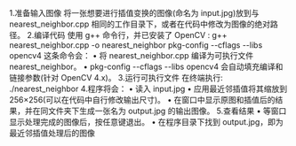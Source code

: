 1.准备输入图像
将一张想要进行插值变换的图像(命名为 input.jpg)放到与 nearest_neighbor.cpp 相同的工作目录下，或者在代码中修改为图像的绝对路径。
2.编译代码
使用 g++ 命令行，并已安装了 OpenCV :
g++ nearest_neighbor.cpp -o nearest_neighbor
pkg-config --cflags --libs opencv4
这条命令会：
• 将 nearest_neighbor.cpp 编译为可执行文件 nearest_neighbor。
• pkg-config --cflags --libs opencv4 会自动填充编译和链接参数(针对 OpenCV 4.x)。
3.运行可执行文件
在终端执行:
./nearest_neighbor
4.程序将会：
• 读入 input.jpg
• 应用最近邻插值将其缩放到 256×256(可以在代码中自行修改输出尺寸)。
• 在窗口中显示原图和插值后的结果，并在同文件夹下生成一张名为 output.jpg 的输出图像。
5.查看结果
• 等窗口显示处理完成的图像后，按任意键退出。
• 在程序目录下找到 output.jpg，即为最近邻插值处理后的图像
